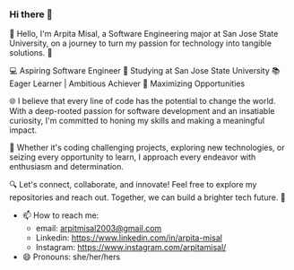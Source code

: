 ### Hi there 👋

<!--
**arpitamisal/arpitamisal** is a ✨ _special_ ✨ repository because its `README.md` (this file) appears on your GitHub profile.

Here are some ideas to get you started:

- 🔭 I’m currently working on ...
- 🌱 I’m currently learning ...
- 👯 I’m looking to collaborate on ...
- 🤔 I’m looking for help with ...
- 💬 Ask me about ...
- 📫 How to reach me: ...
- 😄 Pronouns: ...
- ⚡ Fun fact: ...
-->

👋 Hello, I'm Arpita Misal, a Software Engineering major at San Jose State University, on a journey to turn my passion for technology into tangible solutions. 🚀

💻 Aspiring Software Engineer
🏫 Studying at San Jose State University
📚 Eager Learner | Ambitious Achiever
🌟 Maximizing Opportunities

🌐 I believe that every line of code has the potential to change the world. With a deep-rooted passion for software development and an insatiable curiosity, I'm committed to honing my skills and making a meaningful impact.

🚀 Whether it's coding challenging projects, exploring new technologies, or seizing every opportunity to learn, I approach every endeavor with enthusiasm and determination.

🔍 Let's connect, collaborate, and innovate! Feel free to explore my repositories and reach out. Together, we can build a brighter tech future. 🌠

- 📫 How to reach me:
    - email: arpitmisal2003@gmail.com
    - Linkedin: https://www.linkedin.com/in/arpita-misal
    - Instagram: https://www.instagram.com/arpitamisal/
- 😄 Pronouns: she/her/hers
